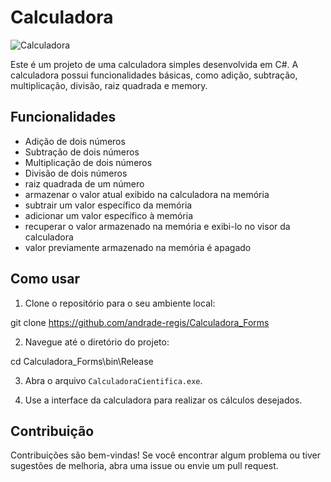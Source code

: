 # Calculadora

![Calculadora](.Calculadora.png)

Este é um projeto de uma calculadora simples desenvolvida em C#. A calculadora possui funcionalidades básicas, como adição, subtração, multiplicação, divisão, raiz quadrada e memory.

## Funcionalidades

- Adição de dois números
- Subtração de dois números
- Multiplicação de dois números
- Divisão de dois números
- raiz quadrada de um número
- armazenar o valor atual exibido na calculadora na memória
- subtrair um valor específico da memória
- adicionar um valor específico à memória
- recuperar o valor armazenado na memória e exibi-lo no visor da calculadora
- valor previamente armazenado na memória é apagado

## Como usar

1. Clone o repositório para o seu ambiente local:

git clone https://github.com/andrade-regis/Calculadora_Forms

2. Navegue até o diretório do projeto:

cd Calculadora_Forms\bin\Release

3. Abra o arquivo `CalculadoraCientifica.exe`.

4. Use a interface da calculadora para realizar os cálculos desejados.

## Contribuição

Contribuições são bem-vindas! Se você encontrar algum problema ou tiver sugestões de melhoria, abra uma issue ou envie um pull request.

